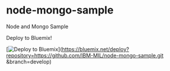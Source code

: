 # node-mongo-sample
Node and Mongo Sample


Deploy to Bluemix!

[![Deploy to Bluemix](https://hub.jazz.net/deploy/button.png)](https://bluemix.net/deploy?repository=https://github.com/IBM-MIL/node-mongo-sample.git &branch=develop)
